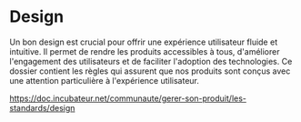 # Design

Un bon design est crucial pour offrir une expérience utilisateur
fluide et intuitive. Il permet de rendre les produits accessibles à
tous, d'améliorer l'engagement des utilisateurs et de faciliter
l'adoption des technologies. Ce dossier contient les règles qui
assurent que nos produits sont conçus avec une attention particulière
à l'expérience utilisateur.

<https://doc.incubateur.net/communaute/gerer-son-produit/les-standards/design>
